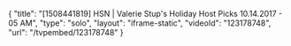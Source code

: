 {
    "title": "[1508441819] HSN | Valerie Stup's Holiday Host Picks 10.14.2017 - 05 AM",
    "type": "solo",
    "layout": "iframe-static",
    "videoId": "123178748",
    "url": "\/tvpembed\/123178748"
}